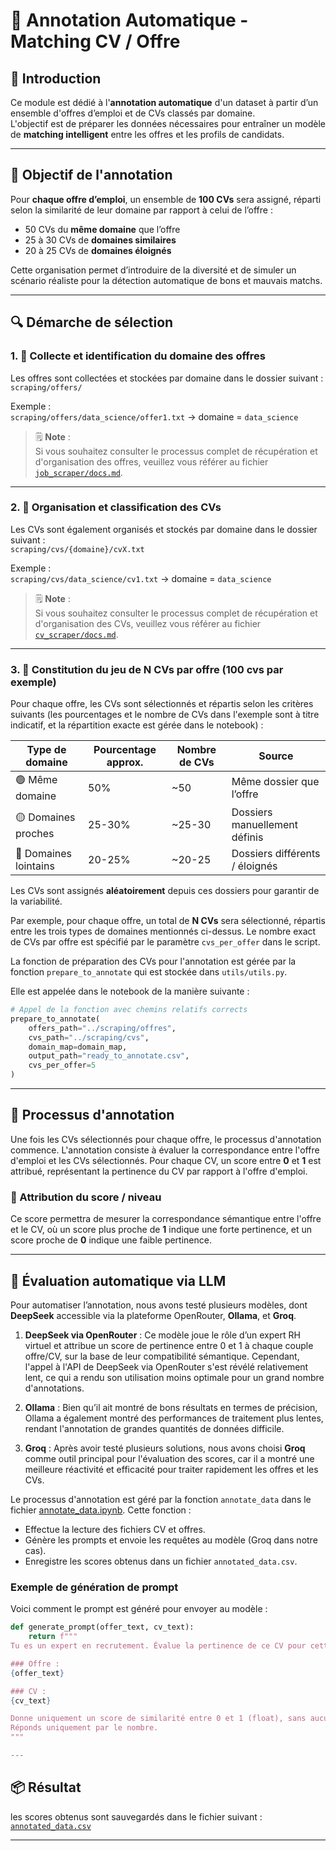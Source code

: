 # 🧠 Annotation Automatique - Matching CV / Offre

## 📝 Introduction

Ce module est dédié à l'**annotation automatique** d'un dataset à partir d’un ensemble d'offres d’emploi et de CVs classés par domaine.  
L'objectif est de préparer les données nécessaires pour entraîner un modèle de **matching intelligent** entre les offres et les profils de candidats.

---

## 🎯 Objectif de l'annotation

Pour **chaque offre d’emploi**, un ensemble de **100 CVs** sera assigné, réparti selon la similarité de leur domaine par rapport à celui de l’offre :

- 50 CVs du **même domaine** que l’offre
- 25 à 30 CVs de **domaines similaires**
- 20 à 25 CVs de **domaines éloignés**

Cette organisation permet d’introduire de la diversité et de simuler un scénario réaliste pour la détection automatique de bons et mauvais matchs.

---

## 🔍 Démarche de sélection


### 1. 🔎 Collecte et identification du domaine des offres

Les offres sont collectées et stockées par domaine dans le dossier suivant :  
`scraping/offers/`

Exemple :  
`scraping/offers/data_science/offer1.txt` → domaine = `data_science`

> 🗒️ **Note** :  
> Si vous souhaitez consulter le processus complet de récupération et d'organisation des offres, veuillez vous référer au fichier [`job_scraper/docs.md`](job_scraper/docs.md).

---

### 2. 📁 Organisation et classification des CVs

Les CVs sont également organisés et stockés par domaine dans le dossier suivant :  
`scraping/cvs/{domaine}/cvX.txt`

Exemple :  
`scraping/cvs/data_science/cv1.txt` → domaine = `data_science`

> 🗒️ **Note** :  
> Si vous souhaitez consulter le processus complet de récupération et d'organisation des CVs, veuillez vous référer au fichier [`cv_scraper/docs.md`](cv_scraper/docs.md).

---


### 3. 🎯 Constitution du jeu de N CVs par offre (100 cvs par exemple)
Pour chaque offre, les CVs sont sélectionnés et répartis selon les critères suivants (les pourcentages et le nombre de CVs dans l'exemple sont à titre indicatif, et la répartition exacte est gérée dans le notebook) :

| Type de domaine     | Pourcentage approx. | Nombre de CVs | Source                              |
|---------------------|----------------------|----------------|--------------------------------------|
| 🟢 Même domaine     | 50%                  | ~50            | Même dossier que l’offre             |
| 🟡 Domaines proches | 25-30%               | ~25-30         | Dossiers manuellement définis        |
| 🔴 Domaines lointains| 20-25%              | ~20-25         | Dossiers différents / éloignés       |

Les CVs sont assignés **aléatoirement** depuis ces dossiers pour garantir de la variabilité.

Par exemple, pour chaque offre, un total de **N CVs** sera sélectionné, répartis entre les trois types de domaines mentionnés ci-dessus. Le nombre exact de CVs par offre est spécifié par le paramètre `cvs_per_offer` dans le script.

La fonction de préparation des CVs pour l'annotation est gérée par la fonction `prepare_to_annotate` qui est stockée dans `utils/utils.py`. 

Elle est appelée dans le notebook de la manière suivante :

```python
# Appel de la fonction avec chemins relatifs corrects
prepare_to_annotate(
    offers_path="../scraping/offres",
    cvs_path="../scraping/cvs",
    domain_map=domain_map,
    output_path="ready_to_annotate.csv",
    cvs_per_offer=5
)
```
---
## 📝 Processus d'annotation

Une fois les CVs sélectionnés pour chaque offre, le processus d'annotation commence. L'annotation consiste à évaluer la correspondance entre l'offre d'emploi et les CVs sélectionnés. Pour chaque CV, un score entre **0** et **1** est attribué, représentant la pertinence du CV par rapport à l'offre d'emploi.

### 🎯 Attribution du score / niveau

Ce score permettra de mesurer la correspondance sémantique entre l'offre et le CV, où un score plus proche de **1** indique une forte pertinence, et un score proche de **0** indique une faible pertinence.



---
## 🤖 Évaluation automatique via LLM

Pour automatiser l’annotation, nous avons testé plusieurs modèles, dont **DeepSeek** accessible via la plateforme OpenRouter, **Ollama**, et **Groq**.

1. **DeepSeek via OpenRouter** : Ce modèle joue le rôle d’un expert RH virtuel et attribue un score de pertinence entre 0 et 1 à chaque couple offre/CV, sur la base de leur compatibilité sémantique. Cependant, l'appel à l'API de DeepSeek via OpenRouter s'est révélé relativement lent, ce qui a rendu son utilisation moins optimale pour un grand nombre d'annotations.

2. **Ollama** : Bien qu’il ait montré de bons résultats en termes de précision, Ollama a également montré des performances de traitement plus lentes, rendant l'annotation de grandes quantités de données difficile.

3. **Groq** : Après avoir testé plusieurs solutions, nous avons choisi **Groq** comme outil principal pour l'évaluation des scores, car il a montré une meilleure réactivité et efficacité pour traiter rapidement les offres et les CVs.

Le processus d'annotation est géré par la fonction `annotate_data` dans le fichier [annotate_data.ipynb](annotate_data.ipynb). Cette fonction :

- Effectue la lecture des fichiers CV et offres.
- Génère les prompts et envoie les requêtes au modèle (Groq dans notre cas).
- Enregistre les scores obtenus dans un fichier `annotated_data.csv`.

### Exemple de génération de prompt

Voici comment le prompt est généré pour envoyer au modèle :

```python
def generate_prompt(offer_text, cv_text):
    return f"""
Tu es un expert en recrutement. Évalue la pertinence de ce CV pour cette offre d’emploi.

### Offre :
{offer_text}

### CV :
{cv_text}

Donne uniquement un score de similarité entre 0 et 1 (float), sans aucune explication ni commentaire.
Réponds uniquement par le nombre.
"""

---

```



## 📦 Résultat

les scores obtenus sont sauvegardés dans le fichier suivant :
[`annotated_data.csv`](annotated_data.csv)

---